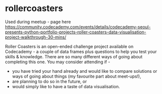 # rollercoasters

Used during meetup - page here https://community.codecademy.com/events/details/codecademy-seoul-presents-python-portfolio-projects-roller-coasters-data-visualisation-project-walkthrough-30-mins/ 

Roller Coasters is an open-ended challenge project available on Codecademy - a couple of data frames plus questions to help you test your skills & knowledge. There are so many different ways of going about completing this one. 
You may consider attending if - 

- you have tried your hand already and would like to compare solutions or ways of going about things (my favourite part about meet-ups!), 
- are planning to do so in the future, or 
- would simply like to have a taste of data visualisation. 
